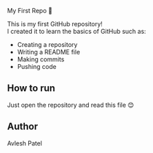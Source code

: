 My First Repo 🎉

This is my first GitHub repository!  
I created it to learn the basics of GitHub such as:  
- Creating a repository  
- Writing a README file  
- Making commits  
- Pushing code  

## How to run
Just open the repository and read this file 😊

## Author
Avlesh Patel 
